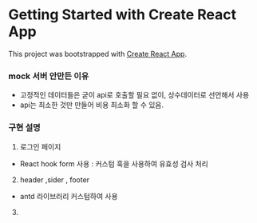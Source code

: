 # Getting Started with Create React App

This project was bootstrapped with [Create React App](https://github.com/facebook/create-react-app).

### mock 서버 안만든 이유

- 고정적인 데이터들은 굳이 api로 호출할 필요 없이, 상수데이터로 선언해서 사용
- api는 최소한 것만 만들어 비용 최소화 할 수 있음.

### 구현 설명

1. 로그인 페이지

- React hook form 사용 : 커스텀 훅을 사용하여 유효성 검사 처리

2. header ,sider , footer

- antd 라이브러리 커스텀하여 사용

3.
